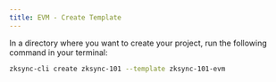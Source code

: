```yaml
---
title: EVM - Create Template
---
```


In a directory where you want to create your project, run the following command in your terminal:

```sh
zksync-cli create zksync-101 --template zksync-101-evm
```
